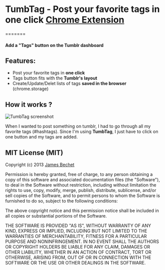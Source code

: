 # TumbTag - Post your favorite tags in one click [Chrome Extension](https://chrome.google.com/webstore/detail/tumbtag-tumblr-easy-add-t/cmbakfeanhaniakabiiabhdjkhgbbdmp/related?utm_source=chrome-ntp-icon)
=======

#### Add a "Tags" button on the Tumblr dashboard

## Features:

- Post your favorite tags in **one click**
- Tags button fits with the **Tumblr's layout**
- Create/Update/Delet lists of tags **saved in the browser** (chrome.storage)

## How it works ?

![TumbTag screenshot](https://raw.github.com/jboulouloubi/tumbtag/master/tumbtag.png "A screenshot of how TumbTag is fitting in Tumblr's layout.")

When I wanted to post something on tumblr, I had to go through all my favorite tags (\#hashtags). Since I'm using **TumbTag**, I just have to click on one button and my tags are added.

## MIT License (MIT)

Copyright (c) 2013 [James Bechet](http://jamesbechet.com)

Permission is hereby granted, free of charge, to any person obtaining a copy
of this software and associated documentation files (the "Software"), to deal
in the Software without restriction, including without limitation the rights
to use, copy, modify, merge, publish, distribute, sublicense, and/or sell
copies of the Software, and to permit persons to whom the Software is
furnished to do so, subject to the following conditions:

The above copyright notice and this permission notice shall be included in
all copies or substantial portions of the Software.

THE SOFTWARE IS PROVIDED "AS IS", WITHOUT WARRANTY OF ANY KIND, EXPRESS OR
IMPLIED, INCLUDING BUT NOT LIMITED TO THE WARRANTIES OF MERCHANTABILITY,
FITNESS FOR A PARTICULAR PURPOSE AND NONINFRINGEMENT. IN NO EVENT SHALL THE
AUTHORS OR COPYRIGHT HOLDERS BE LIABLE FOR ANY CLAIM, DAMAGES OR OTHER
LIABILITY, WHETHER IN AN ACTION OF CONTRACT, TORT OR OTHERWISE, ARISING FROM,
OUT OF OR IN CONNECTION WITH THE SOFTWARE OR THE USE OR OTHER DEALINGS IN
THE SOFTWARE.